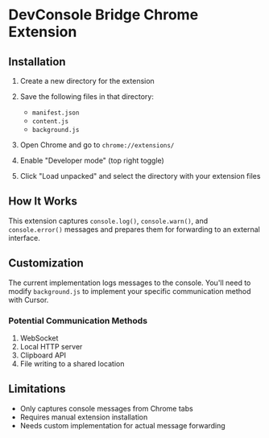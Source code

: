 # DevConsole Bridge Chrome Extension

## Installation

1. Create a new directory for the extension
2. Save the following files in that directory:
   - `manifest.json`
   - `content.js`
   - `background.js`

3. Open Chrome and go to `chrome://extensions/`
4. Enable "Developer mode" (top right toggle)
5. Click "Load unpacked" and select the directory with your extension files

## How It Works

This extension captures `console.log()`, `console.warn()`, and `console.error()` messages and prepares them for forwarding to an external interface.

## Customization

The current implementation logs messages to the console. You'll need to modify `background.js` to implement your specific communication method with Cursor.

### Potential Communication Methods

1. WebSocket
2. Local HTTP server
3. Clipboard API
4. File writing to a shared location

## Limitations

- Only captures console messages from Chrome tabs
- Requires manual extension installation
- Needs custom implementation for actual message forwarding
